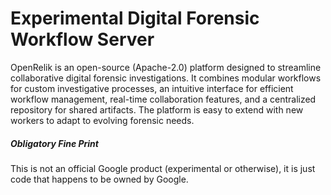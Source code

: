 # Experimental Digital Forensic Workflow Server
OpenRelik is an open-source (Apache-2.0) platform designed to streamline collaborative digital forensic investigations. It combines modular workflows for custom investigative processes, an intuitive interface for efficient workflow management, real-time collaboration features, and a centralized repository for shared artifacts. The platform is easy to extend with new workers to adapt to evolving forensic needs.

##### Obligatory Fine Print
This is not an official Google product (experimental or otherwise), it is just code that happens to be owned by Google.
